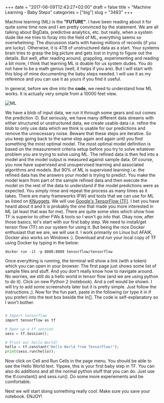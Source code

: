 +++
date = "2017-06-09T12:43:27+02:00"
draft = false
title = "Machine Learning - Baby Steps"
categories = ["big"]
slug = "3483"
+++

Machine learning (ML) is the **"FUTURE"**. I have been reading about it for quite some time now and I am pretty convinced by the statement. We are all talking about BigData, predictive analytics, etc. but really, when a system dude like me tries to foray into the field of ML, everything seems so overwhelming. The discussion starts with having millions of records (if you are lucky). Otherwise, it is 4TB of unstructured data as a start. Your systems brain tries to grasp the big picture and gets lost in trying to figure out the details. But well, after reading around, grappling, experimenting and reading a bit more, I think that learning ML is doable for us system dudes. You do not have to be a math genius (well, it helps if you are). But I will start with this blog of mine documenting the baby steps needed. I will use it as my reference and you can use it as yours if you find it useful.

In general, before we dive into the **code**, we need to understand how ML works. It is actually very simple from a 10000 feet view.

![ML](https://cdn.thenewstack.io/media/2016/10/ML.png)

We have a blob of input data, we run it through some gears and out comes the prediction :D. But seriously, we have many different data streams with either structured or unstructured data, we create usable data i.e. refine the blob to only use data which we think is usable for our predictions and remove the unnecessary noise. Beware that these steps are iterative. So you keep going back to the same step again and again until you find something the most optimal model. The most optimal model definition is based on the measurement criteria setup before you try to solve whatever problem you are trying to solve using ML. The refined data is then fed into a model and the model output is measured against sample data. Of course, you now have supervised and unsupervised learning and associated algorithms and models. But 90% of ML is supervised learning i.e. the refined data has the answers your model is trying to predict. You make the model learn from part of the sample refined data and then execute the model on the rest of the data to understand if the model predictions were as expected. You simply rinse and repeat the process as many times as it takes. There are many frameworks (FW) and tools that we can use for ML as listed on [KNuggets](http://www.kdnuggets.com/2016/04/top-15-frameworks-machine-learning-experts.html). 
We will use [Google's TensorFlow (TF)](https://www.tensorflow.org/). I bet you have heard about it and it is probably the one that made you more interested in ML (at least that was for me). There are quite some sites which show how TF is superior to other FWs &amp; tools so I won't go into that. Okay now, after those basics, let's start with our first baby step. We need to install/get tensor flow (TF) on our system for using it. But being the nice Docker enthusiast that we are, we will use it. I work primarily on Linux but AFAIK, Docker also works on Windows :). Download and run your local copy of TF using Docker by typing in the below:

```
docker run -it -p 8888:8888 tensorflow/tensorflow
```

Once everything is running, the terminal will show a link (with a token) which you can open in your browser. The first page just shows some list of sample files and stuff. And you don't really know how to navigate around. No worries, we still do a hello world in tensor flow (and we are using python to do it). Click on new Python 2 (notebook). And a cell would be shown. I will try to add some screenshots later but it is pretty simple. Just follow the instructions ;). Now for the fun part, paste in the following (or type it in if you prefer) into the text box beside the In[]. The code is self-explanatory so I won't bother.

```python

# Import tensorflow
import tensorflow as tf

# Open up a tf session
sess = tf.Session();

# Print our hello World!
hello = tf.constant("Hello World from TensorFlow!");
print(sess.run(hello));
```

Now click on Cell and Run Cells in the page menu. You should be able to see the Hello World text. Yippee, this is your first baby step in TF. You can also do additions and all the normal python stuff that you can do. Just use the tf.constant() and sess.run(). Do some more experiements and be comfortable.

Next we will start doing something really cool. Make sure you save your notebook. ENJOY!
